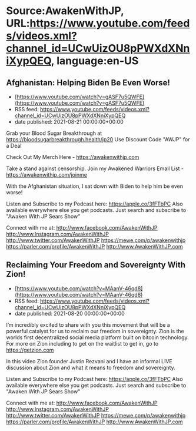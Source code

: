 # Source:AwakenWithJP, URL:https://www.youtube.com/feeds/videos.xml?channel_id=UCwUizOU8pPWXdXNniXypQEQ, language:en-US

## Afghanistan: Helping Biden Be Even Worse!
 - [https://www.youtube.com/watch?v=gASF7u5QWFE](https://www.youtube.com/watch?v=gASF7u5QWFE)
 - RSS feed: https://www.youtube.com/feeds/videos.xml?channel_id=UCwUizOU8pPWXdXNniXypQEQ
 - date published: 2021-08-21 00:00:00+00:00

Grab your Blood Sugar Breakthrough at https://bloodsugarbreakthrough.health/jp20
Use Discount Code "AWJP" for a Deal

Check Out My Merch Here - https://awakenwithjp.com

Take a stand against censorship. Join my Awakened Warriors Email List - https://awakenwithjp.com/joinme

With the Afghanistan situation, I sat down with Biden to help him be even worse!

Listen and Subscribe to my Podcast here: 
https://apple.co/3fFTbPC
Also available everywhere else you get podcasts. Just search and subscribe to "Awaken With JP Sears Show"

Connect with me at: 
http://www.facebook.com/AwakenWithJP
http://www.Instagram.com/AwakenWithJP
http://www.twitter.com/AwakenWithJP
https://mewe.com/p/awakenwithjp
https://parler.com/profile/AwakenWithJP
http://www.AwakenWithJP.com

## Reclaiming Your Freedom and Sovereignty With Zion!
 - [https://www.youtube.com/watch?v=MAanV-46qd8](https://www.youtube.com/watch?v=MAanV-46qd8)
 - RSS feed: https://www.youtube.com/feeds/videos.xml?channel_id=UCwUizOU8pPWXdXNniXypQEQ
 - date published: 2021-08-20 00:00:00+00:00

I’m incredibly excited to share with you this movement that will be a powerful catalyst for us to reclaim our freedom in sovereignty. Zion is the worlds first decentralized social media platform built on bitcoin technology. For more on Zion including to get on the waitlist to get in, go to https://getzion.com

In this video Zion founder Justin Rezvani and I have an informal LIVE discussion about Zion and what it means to freedom and sovereignty.

Listen and Subscribe to my Podcast here: 
https://apple.co/3fFTbPC
Also available everywhere else you get podcasts. Just search and subscribe to "Awaken With JP Sears Show"

Connect with me at: 
http://www.facebook.com/AwakenWithJP
http://www.Instagram.com/AwakenWithJP
http://www.twitter.com/AwakenWithJP
https://mewe.com/p/awakenwithjp
https://parler.com/profile/AwakenWithJP
http://www.AwakenWithJP.com

